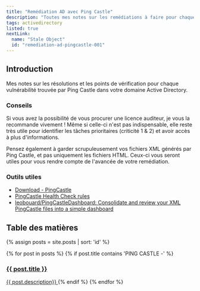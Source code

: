 ```yaml
---
title: "Remédiation AD avec Ping Castle"
description: "Toutes mes notes sur les remédiations à faire pour chaque Rule ID"
tags: activedirectory
listed: true
nextLink:
  name: "Stale Object"
  id: "remediation-ad-pingcastle-001"
---
```


## Introduction

Mes notes sur les résolutions et les points de vérification pour chaque vulnérabilité trouvée par Ping Castle dans votre domaine Active Directory.

### Conseils

Si vous avez la possibilité de vous procurer une licence auditeur, je vous la recommande vivement ! Même si celle-ci n'est pas indispensable, elle reste très utile pour identifier les tâches prioritaires (criticité 1 & 2) et avoir accès à plus d'informations.

Pensez également à garder scrupuleusement vos fichiers XML générés par Ping Castle, et pas uniquement les fichiers HTML. Ceux-ci vous seront utiles pour vous rendre compte de l'avancée de votre remédiation.

### Outils utiles

- [Download - PingCastle](https://www.pingcastle.com/download/)
- [PingCastle Health Check rules](https://pingcastle.com/PingCastleFiles/ad_hc_rules_list.html)
- [leobouard/PingCastleDashboard: Consolidate and review your XML PingCastle files into a simple dashboard](https://github.com/leobouard/PingCastleDashboard)

## Table des matières

{% assign posts = site.posts | sort: 'id' %}
<div class="summary">
  {% for post in posts %}
    {% if post.title contains 'PING CASTLE -' %}
      <a href="{{ post.id }}">
          <h3>{{ post.title }}</h3>
          <span>{{ post.description}}</span>
      </a>
    {% endif %}
  {% endfor %}
</div>
